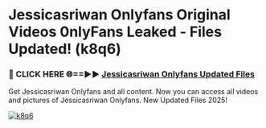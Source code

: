 # Jessicasriwan Onlyfans Original Videos 0nlyFans Leaked - Files Updated! (k8q6)

<h3>🔴 CLICK HERE 🌐==►► <a href="https://tinyurl.com/2m67pmp6" rel="nofollow">Jessicasriwan Onlyfans Updated Files</a></h3>

Get Jessicasriwan Onlyfans and all content. Now you can access all videos and pictures of Jessicasriwan Onlyfans. New Updated Files 2025!

[![k8q6](https://i.imgur.com/H4QAA4z.gif)](https://tinyurl.com/2m67pmp6)